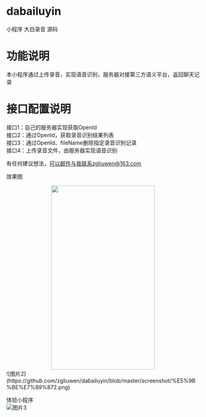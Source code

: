 # dabailuyin
小程序 大白录音 源码

# 功能说明
本小程序通过上传录音，实现语音识别，服务器对接第三方语义平台，返回聊天记录

# 接口配置说明  
接口1：自己的服务器实现获取OpenId  
接口2：通过OpenId，获取录音识别结果列表  
接口3：通过OpenId、fileName删除指定录音识别记录  
接口4：上传录音文件，由服务器实现语音识别
    
有任何建议想法，可以邮件与我联系zgliuwen@163.com  
  
效果图  
<div align=center><img width="270" height="480" src="https://github.com/zgliuwen/dabailuyin/blob/master/screenshot/%E5%9B%BE%E7%89%871.png"/></div>
![图片2](https://github.com/zgliuwen/dabailuyin/blob/master/screenshot/%E5%9B%BE%E7%89%872.png)  
  
  
体验小程序  
![图片3](https://github.com/zgliuwen/dabailuyin/blob/master/screenshot/%E5%9B%BE%E7%89%873.jpg)
